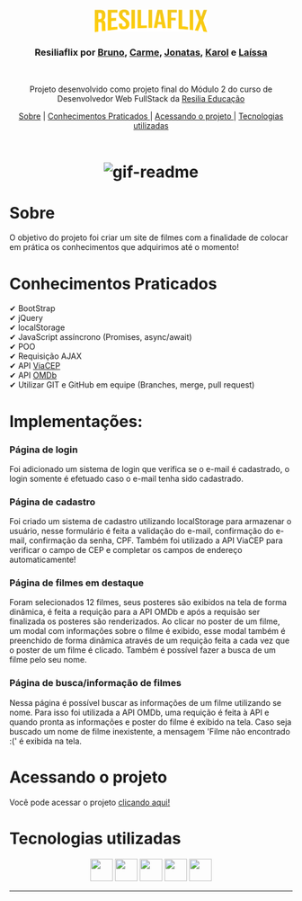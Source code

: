 <br />
<p align="center">
    <img src="./src/img/logo.png" alt="Logo" width="200">

  <h3 align="center">Resiliaflix por <a href="https://www.linkedin.com/in/bruno-andreotti-9384411b4/">Bruno</a>, <a href="https://www.linkedin.com/in/carme-fernandes-30997928/">Carme</a>, <a href="https://www.linkedin.com/in/jonatastalves/">Jonatas</a>, <a href="https://github.com/kaarolfelix">Karol</a> e <a href="https://www.linkedin.com/in/la%C3%ADssa-fernandes-21209016b/">Laíssa</a></h3>
 <br />
  <p align="center">
     Projeto desenvolvido como projeto final do Módulo 2 do curso de Desenvolvedor Web FullStack da <a class="credits" href="https://www.resilia.com.br" target="_blank">Resilia Educação</a>
      <p align="center">
  <a href="#sobre">Sobre</a> |
  <a href="#conhecimentos-praticados"> Conhecimentos Praticados </a> |
  <a href="#acessando-o-projeto"> Acessando o projeto </a> |  
  <a href="#tecnologias-utilizadas"> Tecnologias utilizadas </a>      
       <br />
    <br />
    <h1 align="center">
    <img src="./src/img/Animação.gif" width='1000' alt="gif-readme">
 </h1>
  </p>
</p>

# Sobre

O objetivo do projeto foi criar um site de filmes com a finalidade de colocar em prática os conhecimentos que adquirimos até o momento!

# Conhecimentos Praticados

✔ BootStrap <br>
✔ jQuery <br>
✔ localStorage <br>
✔ JavaScript assíncrono (Promises, async/await) <br>
✔ POO <br>
✔ Requisição AJAX <br>
✔ API <a href="https://viacep.com.br/">ViaCEP</a> <br>
✔ API <a href="http://www.omdbapi.com/">OMDb</a> <br>
✔ Utilizar GIT e GitHub em equipe (Branches, merge, pull request)  <br>


# Implementações:

### Página de login

Foi adicionado um sistema de login que verifica se o e-mail é cadastrado, o login somente é efetuado caso o e-mail tenha sido cadastrado.

### Página de cadastro

Foi criado um sistema de cadastro utilizando localStorage para armazenar o usuário, nesse formulário é feita a validação do e-mail, confirmação do e-mail, confirmação da senha, CPF. Também foi utilizado a API ViaCEP para verificar o campo de CEP e completar os campos de endereço automaticamente!

### Página de filmes em destaque

Foram selecionados 12 filmes, seus posteres são exibidos na tela de forma dinâmica, é feita a requição para a API OMDb e após a requisão ser finalizada os posteres são renderizados.
Ao clicar no poster de um filme, um modal com informações sobre o filme é exibido, esse modal também é preenchido de forma dinâmica através de um requição feita a cada vez que o poster de um filme é clicado.
Também é possível fazer a busca de um filme pelo seu nome.

### Página de busca/informação de filmes

Nessa página é possível buscar as informações de um filme utilizando se nome.
Para isso foi utilizada a API OMDb, uma requição é feita à API e quando pronta as informações e poster do filme é exibido na tela.
Caso seja buscado um nome de filme inexistente, a mensagem 'Filme não encontrado :(' é exibida na tela.


# Acessando o projeto

Você pode acessar o projeto <a href="https://brunoandreotti.github.io/ResiliaFlix/"> clicando aqui! </a>

# Tecnologias utilizadas

<p align="center">
<img src="https://cdn.jsdelivr.net/gh/devicons/devicon/icons/html5/html5-original.svg" height="40" width="40" /> <img src="https://cdn.jsdelivr.net/gh/devicons/devicon/icons/css3/css3-original.svg" height="40" width="40" /> <img src="https://cdn.jsdelivr.net/gh/devicons/devicon/icons/javascript/javascript-plain.svg" height="40" width="40" /> <a href='https://getbootstrap.com/'><img src="https://cdn.jsdelivr.net/gh/devicons/devicon/icons/bootstrap/bootstrap-plain-wordmark.svg" height="40" width="40" /></a> <a href='https://jquery.com/'><img src="https://cdn.jsdelivr.net/gh/devicons/devicon/icons/jquery/jquery-plain-wordmark.svg" height="40" width="40" /></a>

</p>

---


